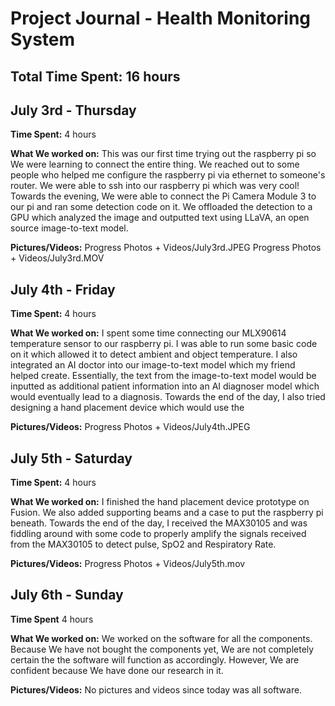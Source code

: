 # Project Journal - Health Monitoring System

## Total Time Spent: 16 hours

## July 3rd - Thursday
**Time Spent:** 4 hours

**What We worked on:**
This was our first time trying out the raspberry pi so We were learning to connect the entire thing. We reached out to some people who helped me configure the raspberry pi via ethernet to someone's router. We were able to ssh into our raspberry pi which was very cool! Towards the evening, We were able to connect the Pi Camera Module 3 to our pi and ran some detection code on it. We offloaded the detection to a GPU which analyzed the image and outputted text using LLaVA, an open source image-to-text model.

**Pictures/Videos:**
Progress Photos + Videos/July3rd.JPEG
Progress Photos + Videos/July3rd.MOV

## July 4th - Friday
**Time Spent:** 4 hours

**What We worked on:**
I spent some time connecting our MLX90614 temperature sensor to our raspberry pi. I was able to run some basic code on it which allowed it to detect ambient and object temperature. I also integrated an AI doctor into our image-to-text model which my friend helped create. Essentially, the text from the image-to-text model would be inputted as additional patient information into an AI diagnoser model which would eventually lead to a diagnosis. Towards the end of the day, I also tried designing a hand placement device which would use the

**Pictures/Videos:**
Progress Photos + Videos/July4th.JPEG

## July 5th - Saturday
**Time Spent:** 4 hours

**What We worked on:**
I finished the hand placement device prototype on Fusion. We also added supporting beams and a case to put the raspberry pi beneath. Towards the end of the day, I received the MAX30105 and was fiddling around with some code to properly amplify the signals received from the MAX30105 to detect pulse, SpO2 and Respiratory Rate. 

**Pictures/Videos:**
Progress Photos + Videos/July5th.mov

## July 6th - Sunday
**Time Spent** 4 hours

**What We worked on:**
We worked on the software for all the components. Because We have not bought the components yet, We are not completely certain the the software will function as accordingly. However, We are confident because We have done our research in it. 

**Pictures/Videos:**
No pictures and videos since today was all software. 